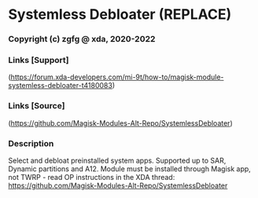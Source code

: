 # Systemless Debloater (REPLACE)
### Copyright (c) zgfg @ xda, 2020-2022

### Links [Support]
(https://forum.xda-developers.com/mi-9t/how-to/magisk-module-systemless-debloater-t4180083)

### Links [Source]
(https://github.com/Magisk-Modules-Alt-Repo/SystemlessDebloater)

### Description
Select and debloat preinstalled system apps. Supported up to SAR, Dynamic partitions and A12. Module must be installed through Magisk app, not TWRP - read OP instructions in the XDA thread:
https://github.com/Magisk-Modules-Alt-Repo/SystemlessDebloater
